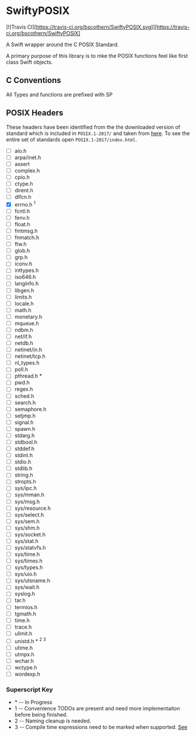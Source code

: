 # SwiftyPOSIX

[![Travis CI][https://travis-ci.org/bscothern/SwiftyPOSIX.svg]][https://travis-ci.org/bscothern/SwiftyPOSIX]

A Swift wrapper around the C POSIX Standard.

A primary purpose of this library is to mke the POSIX functions feel like first class Swift objects.

## C Conventions
All Types and functions are prefixed with SP

## POSIX Headers

These headers have been identified from the the downloaded version of standard which is included in `POSIX.1-2017/` and taken from [here](http://pubs.opengroup.org/onlinepubs/9699919799/).
To see the entire set of standards open `POSIX.1-2017/index.html`.

- [ ] aio.h
- [ ] arpa/inet.h
- [ ] assert
- [ ] complex.h
- [ ] cpio.h
- [ ] ctype.h
- [ ] dirent.h
- [ ] dlfcn.h
- [x] errno.h <sup>1</sup>
- [ ] fcntl.h
- [ ] fenv.h
- [ ] float.h
- [ ] fmtmsg.h
- [ ] fnmatch.h
- [ ] ftw.h
- [ ] glob.h
- [ ] grp.h
- [ ] iconv.h
- [ ] inttypes.h
- [ ] iso646.h
- [ ] langinfo.h
- [ ] libgen.h
- [ ] limits.h
- [ ] locale.h
- [ ] math.h
- [ ] monetary.h
- [ ] mqueue.h
- [ ] ndbm.h
- [ ] net/if.h
- [ ] netdb.h
- [ ] netinet/in.h
- [ ] netinet/tcp.h
- [ ] nl_types.h
- [ ] poll.h
- [ ] pthread.h *
- [ ] pwd.h
- [ ] regex.h
- [ ] sched.h
- [ ] search.h
- [ ] semaphore.h
- [ ] setjmp.h
- [ ] signal.h
- [ ] spawn.h
- [ ] stdarg.h
- [ ] stdbool.h
- [ ] stddef.h
- [ ] stdint.h
- [ ] stdio.h
- [ ] stdlib.h
- [ ] string.h
- [ ] stropts.h
- [ ] sys/ipc.h
- [ ] sys/mman.h
- [ ] sys/msg.h
- [ ] sys/resource.h
- [ ] sys/select.h
- [ ] sys/sem.h
- [ ] sys/shm.h
- [ ] sys/socket.h
- [ ] sys/stat.h
- [ ] sys/statvfs.h
- [ ] sys/time.h
- [ ] sys/times.h
- [ ] sys/types.h
- [ ] sys/uio.h
- [ ] sys/utsname.h
- [ ] sys/wait.h
- [ ] syslog.h
- [ ] tar.h
- [ ] termios.h
- [ ] tgmath.h
- [ ] time.h
- [ ] trace.h
- [ ] ulimit.h
- [ ] unistd.h * <sup>2 3</sup>
- [ ] utime.h
- [ ] utmpx.h
- [ ] wchar.h
- [ ] wctype.h
- [ ] wordexp.h

### Superscript Key
* \* -- In Progress
* 1 -- Convenience TODOs are present and need more implementaiton before being finished.
* 2 -- Naming cleanup is needed.
* 3 -- Compile time expressions need to be marked when supported. [See](https://forums.swift.org/t/compile-time-constant-expressions-for-swift/12879)
